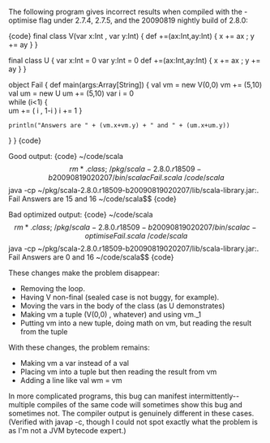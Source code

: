 The following program gives incorrect results when compiled with the -optimise flag under 2.7.4, 2.7.5, and the 20090819 nightly build of 2.8.0:

{code}
final class V(var x:Int , var y:Int) {
  def +=(ax:Int,ay:Int) { x += ax ; y += ay }
}
 
final class U {
  var x:Int = 0
  var y:Int = 0
  def +=(ax:Int,ay:Int) { x += ax ; y += ay }
}

object Fail {
  def main(args:Array[String]) {
    val vm = new V(0,0)
    vm += (5,10)
    val um = new U
    um += (5,10) 
    var i = 0    
    while (i<1) {     
      um += ( i , 1-i )
      i += 1
    }

    println("Answers are " + (vm.x+vm.y) + " and " + (um.x+um.y))
  }
}
{code}
  
Good output:
{code}
~/code/scala$$ rm *.class ; ~/pkg/scala-2.8.0.r18509-b20090819020207/bin/scalac Fail.scala
~/code/scala$$ java -cp ~/pkg/scala-2.8.0.r18509-b20090819020207/lib/scala-library.jar:. Fail
Answers are 15 and 16
~/code/scala$$
{code}

Bad optimized output:
{code}
~/code/scala$$ rm *.class ; ~/pkg/scala-2.8.0.r18509-b20090819020207/bin/scalac -optimise Fail.scala
~/code/scala$$ java -cp ~/pkg/scala-2.8.0.r18509-b20090819020207/lib/scala-library.jar:. Fail
Answers are 0 and 16
~/code/scala$$
{code}

These changes make the problem disappear:
 * Removing the loop.
 * Having V non-final (sealed case is not buggy, for example).
 * Moving the vars in the body of the class (as U demonstrates)
 * Making vm a tuple (V(0,0) , whatever) and using vm._1
 * Putting vm into a new tuple, doing math on vm, but reading the result from the tuple

With these changes, the problem remains:
 * Making vm a var instead of a val
 * Placing vm into a tuple but then reading the result from vm
 * Adding a line like val wm = vm

In more complicated programs, this bug can manifest intermittently--multiple compiles of the same code will sometimes show this bug and sometimes not.  The compiler output is genuinely different in these cases.  (Verified with javap -c, though I could not spot exactly what the problem is as I'm not a JVM bytecode expert.)

